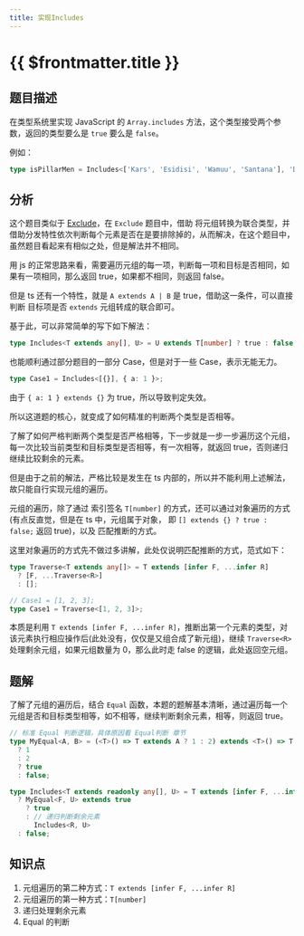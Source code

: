 ```yaml
---
title: 实现Includes
---
```


# {{ $frontmatter.title }}

## 题目描述

在类型系统里实现 JavaScript 的 `Array.includes` 方法，这个类型接受两个参数，返回的类型要么是 `true` 要么是 `false`。

例如：

```ts
type isPillarMen = Includes<['Kars', 'Esidisi', 'Wamuu', 'Santana'], 'Dio'>; // expected to be `false`
```

## 分析

这个题目类似于 [Exclude](/basic/实现Exclude.md)，在 `Exclude` 题目中，借助 将元组转换为联合类型，并借助分发特性依次判断每个元素是否在是要排除掉的，从而解决，在这个题目中，虽然题目看起来有相似之处，但是解法并不相同。

用 js 的正常思路来看，需要遍历元组的每一项，判断每一项和目标是否相同，如果有一项相同，那么返回 true，如果都不相同，则返回 false。

但是 ts 还有一个特性，就是 `A extends A | B` 是 true，借助这一条件，可以直接判断 目标项是否 `extends` 元组转成的联合即可。

基于此，可以非常简单的写下如下解法：

```ts
type Includes<T extends any[], U> = U extends T[number] ? true : false;
```

也能顺利通过部分题目的一部分 Case，但是对于一些 Case，表示无能无力。

```ts
type Case1 = Includes<[{}], { a: 1 }>;
```

由于 `{ a: 1 } extends {}` 为 true，所以导致判定失效。

所以这道题的核心，就变成了如何精准的判断两个类型是否相等。

了解了如何严格判断两个类型是否严格相等，下一步就是一步一步遍历这个元组，每一次比较当前类型和目标类型是否相等，有一次相等，就返回 true，否则递归继续比较剩余的元素。

但是由于之前的解法，严格比较是发生在 ts 内部的，所以并不能利用上述解法，故只能自行实现元组的遍历。

元组的遍历，除了通过 索引签名 `T[number]` 的方式，还可以通过对象遍历的方式(有点反直觉，但是在 ts 中，元组属于对象， 即 `[] extends {} ? true : false;` 返回 true)，以及 匹配推断的方式。

这里对象遍历的方式先不做过多讲解，此处仅说明匹配推断的方式，范式如下：

```ts
type Traverse<T extends any[]> = T extends [infer F, ...infer R]
  ? [F, ...Traverse<R>]
  : [];

// Case1 = [1, 2, 3];
type Case1 = Traverse<[1, 2, 3]>;
```

本质是利用 `T extends [infer F, ...infer R]`，推断出第一个元素的类型，对该元素执行相应操作后(此处没有，仅仅是又组合成了新元组)，继续 `Traverse<R>` 处理剩余元组，如果元组数量为 0，那么此时走 false 的逻辑，此处返回空元组。

## 题解

了解了元组的遍历后，结合 `Equal` 函数，本题的题解基本清晰，通过遍历每一个元组是否和目标类型相等，如不相等，继续判断剩余元素，相等，则返回 true。

```ts
// 标准 Equal 判断逻辑，具体原因看 Equal判断 章节
type MyEqual<A, B> = (<T>() => T extends A ? 1 : 2) extends <T>() => T extends B
  ? 1
  : 2
  ? true
  : false;

type Includes<T extends readonly any[], U> = T extends [infer F, ...infer R]
  ? MyEqual<F, U> extends true
    ? true
    : // 递归判断剩余元素
      Includes<R, U>
  : false;
```

## 知识点

1. 元组遍历的第二种方式：`T extends [infer F, ...infer R]`
2. 元组遍历的第一种方式：`T[number]`
3. 递归处理剩余元素
4. Equal 的判断